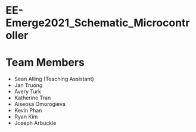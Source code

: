 # EE-Emerge2021_Schematic_Microcontroller

# Team Members
* Sean Alling (Teaching Assistant)
* Jan Truong
* Avery Turk
* Katherine Tran
* Aiseosa Omorogieva
* Kevin Phan
* Ryan Kim
* Joseph Arbuckle
